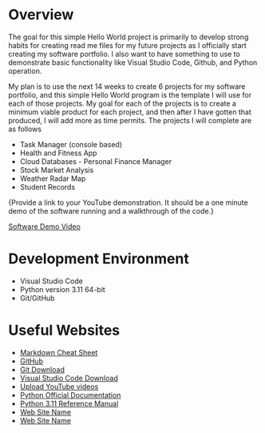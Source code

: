 # Overview

The goal for this simple Hello World project is primarily to develop strong habits for creating read me files for my future projects as I officially start creating my software portfolio. I also want to have something to use to demonstrate basic functionality like Visual Studio Code, Github, and Python operation.

My plan is to use the next 14 weeks to create 6 projects for my software portfolio, and this simple Hello World program is the template I will use for each of those projects. My goal for each of the projects is to create a minimum viable product for each project, and then after I have gotten that produced, I will add more as time permits. The projects I will complete are as follows

* Task Manager (console based)
* Health and Fitness App
* Cloud Databases - Personal Finance Manager
* Stock Market Analysis
* Weather Radar Map
* Student Records

{Provide a link to your YouTube demonstration.  It should be a one minute demo of the software running and a walkthrough of the code.}

[Software Demo Video](http://youtube.link.goes.here)

# Development Environment

* Visual Studio Code
* Python version 3.11 64-bit
* Git/GitHub

# Useful Websites

* [Markdown Cheat Sheet](https://www.markdownguide.org/cheat-sheet/)
* [GitHub](https://github.com/)
* [Git Download](https://git-scm.com/download)
* [Visual Studio Code Download](https://code.visualstudio.com/download)
* [Upload YouTube videos](https://support.google.com/youtube/answer/57407)
* [Python Official Documentation](https://docs.python.org/3/)
* [Python 3.11 Reference Manual](https://docs.python.org/3.11/library/index.html)
* [Web Site Name](http://url.link.goes.here)
* [Web Site Name](http://url.link.goes.here)

